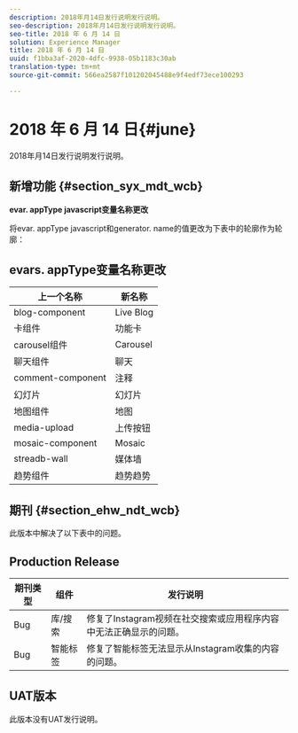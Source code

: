 ```yaml
---
description: 2018年月14日发行说明发行说明。
seo-description: 2018年月14日发行说明发行说明。
seo-title: 2018 年 6 月 14 日
solution: Experience Manager
title: 2018 年 6 月 14 日
uuid: f1bba3af-2020-4dfc-9938-05b1183c30ab
translation-type: tm+mt
source-git-commit: 566ea2587f101202045488e9f4edf73ece100293

---
```



# 2018 年 6 月 14 日{#june}

2018年月14日发行说明发行说明。

## 新增功能 {#section_syx_mdt_wcb}

**evar. appType javascript变量名称更改**

将evar. appType javascript和generator. name的值更改为下表中的轮廓作为轮廓：

## evars. appType变量名称更改

| 上一个名称 | 新名称 |
|---|---|
| blog-component | Live Blog |
| 卡组件 | 功能卡 |
| carousel组件 | Carousel |
| 聊天组件 | 聊天 |
| comment-component | 注释 |
| 幻灯片 | 幻灯片 |
| 地图组件 | 地图 |
| media-upload | 上传按钮 |
| mosaic-component | Mosaic |
| streadb-wall | 媒体墙 |
| 趋势组件 | 趋势趋势 |

## 期刊 {#section_ehw_ndt_wcb}

此版本中解决了以下表中的问题。

## Production Release

| **期刊类型** | **组件** | **发行说明** |
|---|---|---|
| Bug | 库/搜索 | 修复了Instagram视频在社交搜索或应用程序内容中无法正确显示的问题。 |
| Bug | 智能标签 | 修复了智能标签无法显示从Instagram收集的内容的问题。 |

## UAT版本

此版本没有UAT发行说明。
